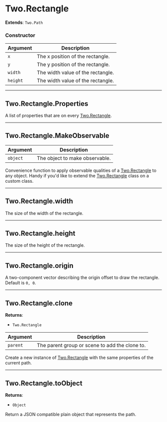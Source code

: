 # Two.Rectangle


__Extends__: `Two.Path`





### Constructor


| Argument | Description |
| ---- | ----------- |
| `x` | The x position of the rectangle. |
| `y` | The y position of the rectangle. |
| `width` | The width value of the rectangle. |
| `height` | The width value of the rectangle. |



---

<div class="static ">

## Two.Rectangle.Properties








A list of properties that are on every [Two.Rectangle](/documentation/rectangle).









</div>



---

<div class="static ">

## Two.Rectangle.MakeObservable










| Argument | Description |
| ---- | ----------- |
| `object` | The object to make observable. |


Convenience function to apply observable qualities of a [Two.Rectangle](/documentation/rectangle) to any object. Handy if you'd like to extend the [Two.Rectangle](/documentation/rectangle) class on a custom class.



</div>



---

<div class="instance ">

## Two.Rectangle.width








The size of the width of the rectangle.









</div>



---

<div class="instance ">

## Two.Rectangle.height








The size of the height of the rectangle.









</div>



---

<div class="instance ">

## Two.Rectangle.origin








A two-component vector describing the origin offset to draw the rectangle. Default is `0, 0`.









</div>



---

<div class="instance ">

## Two.Rectangle.clone




__Returns__:



+ `Two.Rectangle`











| Argument | Description |
| ---- | ----------- |
| `parent` | The parent group or scene to add the clone to. |


Create a new instance of [Two.Rectangle](/documentation/rectangle) with the same properties of the current path.



</div>



---

<div class="instance ">

## Two.Rectangle.toObject




__Returns__:



+ `Object`













Return a JSON compatible plain object that represents the path.



</div>


